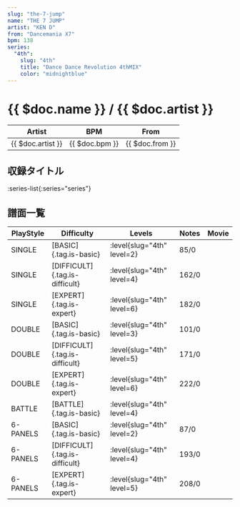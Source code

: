 ```yaml
---
slug: "the-7-jump"
name: "THE 7 JUMP"
artist: "KEN D"
from: "Dancemania X7"
bpm: 138
series:
  "4th":
    slug: "4th"
    title: "Dance Dance Revolution 4thMIX"
    color: "midnightblue"
---
```


# {{ $doc.name }} / {{ $doc.artist }}

|Artist|BPM|From|
|------|---|----|
|{{ $doc.artist }}|{{ $doc.bpm }}|{{ $doc.from }}|

## 収録タイトル

:series-list{:series="series"}

## 譜面一覧

|PlayStyle|Difficulty|Levels|Notes|Movie|
|---------|----------|------|-----|-----|
|SINGLE|[BASIC]{.tag.is-basic}|:level{slug="4th" level=2}|85/0||
|SINGLE|[DIFFICULT]{.tag.is-difficult}|:level{slug="4th" level=4}|162/0||
|SINGLE|[EXPERT]{.tag.is-expert}|:level{slug="4th" level=6}|182/0||
|DOUBLE|[BASIC]{.tag.is-basic}|:level{slug="4th" level=3}|101/0||
|DOUBLE|[DIFFICULT]{.tag.is-difficult}|:level{slug="4th" level=5}|171/0||
|DOUBLE|[EXPERT]{.tag.is-expert}|:level{slug="4th" level=6}|222/0||
|BATTLE|[BATTLE]{.tag.is-basic}|:level{slug="4th" level=4}|||
|6-PANELS|[BASIC]{.tag.is-basic}|:level{slug="4th" level=2}|87/0||
|6-PANELS|[DIFFICULT]{.tag.is-difficult}|:level{slug="4th" level=4}|193/0||
|6-PANELS|[EXPERT]{.tag.is-expert}|:level{slug="4th" level=5}|208/0||

